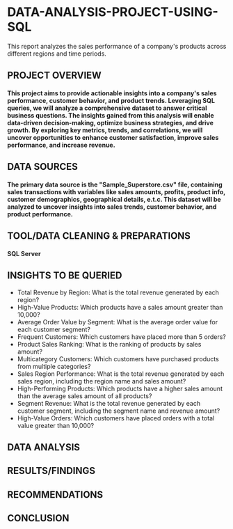 # DATA-ANALYSIS-PROJECT-USING-SQL
This report analyzes the sales performance of a company's products across different regions and time periods.

## PROJECT OVERVIEW 

#### This project aims to provide actionable insights into a company's sales performance, customer behavior, and product trends. Leveraging SQL queries, we will analyze a comprehensive dataset to answer critical business questions. The insights gained from this analysis will enable data-driven decision-making, optimize business strategies, and drive growth. By exploring key metrics, trends, and correlations, we will uncover opportunities to enhance customer satisfaction, improve sales performance, and increase revenue.

## DATA SOURCES

#### The primary data source is the "Sample_Superstore.csv" file, containing sales transactions with variables like sales amounts, profits, product info, customer demographics, geographical details, e.t.c. This dataset will be analyzed to uncover insights into sales trends, customer behavior, and product performance.

## TOOL/DATA CLEANING & PREPARATIONS

#### SQL Server

## INSIGHTS TO BE QUERIED

 - Total Revenue by Region: What is the total revenue generated by each region?
 - High-Value Products: Which products have a sales amount greater than 10,000?
 - Average Order Value by Segment: What is the average order value for each customer segment?
 - Frequent Customers: Which customers have placed more than 5 orders?
 - Product Sales Ranking: What is the ranking of products by sales amount?
 - Multicategory Customers: Which customers have purchased products from multiple categories?
 - Sales Region Performance: What is the total revenue generated by each sales region, including the region name and sales amount?
 - High-Performing Products: Which products have a higher sales amount than the average sales amount of all products?
 - Segment Revenue: What is the total revenue generated by each customer segment, including the segment name and revenue amount?
 - High-Value Orders: Which customers have placed orders with a total value greater than 10,000?

## DATA ANALYSIS 


## RESULTS/FINDINGS

## RECOMMENDATIONS

## CONCLUSION

